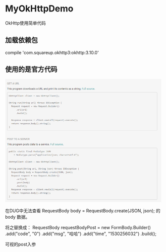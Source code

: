 # MyOkHttpDemo
OkHttp使用简单代码


## 加载依赖包
compile 'com.squareup.okhttp3:okhttp:3.10.0'

## 使用的是官方代码
![官方代码截图](https://github.com/think-ing/MyOkHttpDemo/blob/master/qwesd.png)

在DUG中无法查看
RequestBody body = RequestBody.create(JSON, json);
的body 数据。

将之替换成：
RequestBody requestBodyPost = new FormBody.Builder()
                .add("code", "0")
                .add("msg", "哈哈")
                .add("time", "1530256032")
                .build();

可视的post入参
